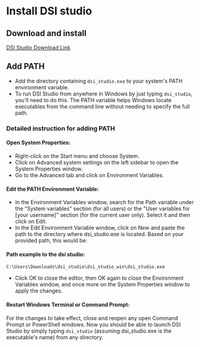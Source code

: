 # Install DSI studio
## Download and install

[DSI Studio Download Link](https://dsi-studio.labsolver.org/download.html)
## Add PATH
* Add the directory containing `dsi_studio.exe` to your system's PATH environment variable.
* To run DSI Studio from anywhere in Windows by just typing `dsi_studio`, you'll need to do this. The PATH variable helps Windows locate executables from the command line without needing to specify the full path.
### Detailed instruction for adding PATH
#### Open System Properties:

- Right-click on the Start menu and choose System.
- Click on Advanced system settings on the left sidebar to open the System Properties window.
- Go to the Advanced tab and click on Environment Variables.

#### Edit the PATH Environment Variable:

- In the Environment Variables window, search for the Path variable under the "System variables" section (for all users) or the "User variables for [your username]" section (for the current user only). Select it and then click on Edit.
- In the Edit Environment Variable window, click on New and paste the path to the directory where dsi_studio.exe is located. Based on your provided path, this would be:

#### Path example to the dsi studio:

```
C:\Users\Downloads\dsi_studio\dsi_studio_win\dsi_studio.exe
```

- Click OK to close the editor, then OK again to close the Environment Variables window, and once more on the System Properties window to apply the changes.

#### Restart Windows Terminal or Command Prompt:

For the changes to take effect, close and reopen any open Command Prompt or PowerShell windows. Now you should be able to launch DSI Studio by simply typing `dsi_studio` (assuming dsi_studio.exe is the executable's name) from any directory.